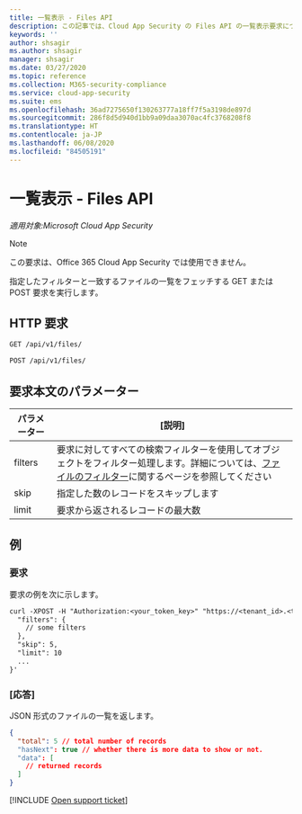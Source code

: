 ```yaml
---
title: 一覧表示 - Files API
description: この記事では、Cloud App Security の Files API の一覧表示要求について説明します。
keywords: ''
author: shsagir
ms.author: shsagir
manager: shsagir
ms.date: 03/27/2020
ms.topic: reference
ms.collection: M365-security-compliance
ms.service: cloud-app-security
ms.suite: ems
ms.openlocfilehash: 36ad7275650f130263777a18ff7f5a3198de897d
ms.sourcegitcommit: 286f8d5d940d1bb9a09daa3070ac4fc3768208f8
ms.translationtype: HT
ms.contentlocale: ja-JP
ms.lasthandoff: 06/08/2020
ms.locfileid: "84505191"
---
```

# <a name="list---files-api"></a>一覧表示 - Files API

*適用対象:Microsoft Cloud App Security*

> [!NOTE]
> この要求は、Office 365 Cloud App Security では使用できません。

指定したフィルターと一致するファイルの一覧をフェッチする GET または POST 要求を実行します。

## <a name="http-request"></a>HTTP 要求

```rest
GET /api/v1/files/
```

```rest
POST /api/v1/files/
```

## <a name="request-body-parameters"></a>要求本文のパラメーター

| パラメーター | [説明] |
| --- | --- |
| filters | 要求に対してすべての検索フィルターを使用してオブジェクトをフィルター処理します。詳細については、[ファイルのフィルター](api-files.md#filters)に関するページを参照してください |
| skip | 指定した数のレコードをスキップします |
| limit | 要求から返されるレコードの最大数 |

## <a name="example"></a>例

### <a name="request"></a>要求

要求の例を次に示します。

```rest
curl -XPOST -H "Authorization:<your_token_key>" "https://<tenant_id>.<tenant_region>.contoso.com/api/v1/files/" -d '{
  "filters": {
    // some filters
  },
  "skip": 5,
  "limit": 10
  ...
}'
```

### <a name="response"></a>[応答]

JSON 形式のファイルの一覧を返します。

```json
{
  "total": 5 // total number of records
  "hasNext": true // whether there is more data to show or not.
  "data": [
    // returned records
  ]
}
```

[!INCLUDE [Open support ticket](includes/support.md)]
